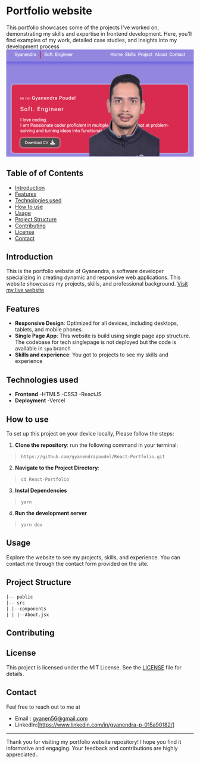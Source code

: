 # Portfolio website

This portfolio showcases some of the projects I've worked on, demonstrating my skills and expertise in frontend development. Here, you'll find examples of my work, detailed case studies, and insights into my development process
![website Screenshot](./src/assets/images/project.png)

## Table of of Contents
- [Introduction](#introduction)
- [Features](#features)
- [Technologies used](#technologies-used)
- [How to use](#how-to-use)
- [Usage](#usage)
- [Project Structure](#project-structure)
- [Contributing](#contributing)
- [License](#license)
- [Contact](#contact)
## Introduction
This is the portfolio website of Gyanendra, a software developer specializing in creating dynamic and responsive web applications. This website showcases my projects, skills, and professional background.
[Visit my live website](https://www.gyanendrapoudel.com)
## Features
- **Responsive Design**: Optimized for all devices, including desktops, tablets, and mobile phones.
- **Single Page App**: This website is build using single page app structure. The codebase for tech singlepage is not deployed but the code is available in `spa` branch
- **Skills and experience**: You got to projects to see my skills and experience

## Technologies used 
- **Frontend**
    -HTML5
    -CSS3
    -ReactJS
- **Deployment**
    -Vercel


## How to use 
 To set up this project on your device locally, Please follow the steps:
 1. **Clone the repository**:
  run the following command in your terminal: 
 >```
 >https://github.com/gyanendrapoudel/React-Portfolio.git
 >```
 2. **Navigate to the Project Directory**:
 >``` 
 >cd React-Portfolio
 >```
 3. **Instal Dependencies** 
 >```
 >yarn 
 >```
  4. **Run the development server** 
 >```
 >yarn dev
 >```
## Usage
Explore the website to see my projects, skills, and experience. You can contact me through the contact form provided on the site.
## Project Structure
```
|-- public
|-- src
| |--components
| | |--About.jsx
```
## Contributing

## License
This project is licensed under the MIT License. See the [LICENSE](https://docs.github.com/en/repositories/managing-your-repositorys-settings-and-features/customizing-your-repository/licensing-a-repository) file for details.
## Contact
Feel free to reach out to me at 

 - Email : gyanen56@gmail.com
 - LinkedIn:[https://www.linkedin.com/in/gyanendra-p-015a90182/]

---

Thank you for visiting my portfolio website repository! I hope you find it informative and engaging. Your feedback and contributions are highly appreciated..
